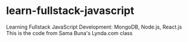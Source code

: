 # learn-fullstack-javascript
Learning Fullstack JavaScript Development: MongoDB, Node.js, React.js
This is the code from Sama Buna's Lynda.com class
